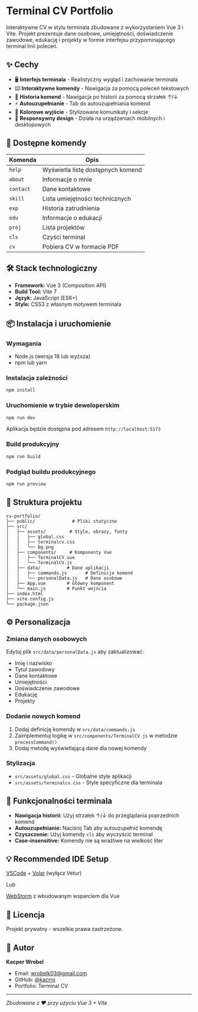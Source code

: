 # Terminal CV Portfolio

Interaktywne CV w stylu terminala zbudowane z wykorzystaniem Vue 3 i Vite. Projekt prezentuje dane osobowe, umiejętności, doświadczenie zawodowe, edukację i projekty w formie interfejsu przypominającego terminal linii poleceń.

## ✨ Cechy

- 🖥️ **Interfejs terminala** - Realistyczny wygląd i zachowanie terminala
- ⌨️ **Interaktywne komendy** - Nawigacja za pomocą poleceń tekstowych
- 📜 **Historia komend** - Nawigacja po historii za pomocą strzałek ↑/↓
- ⚡ **Autouzupełnianie** - Tab do autouzupełniania komend
- 🎨 **Kolorowe wyjście** - Stylizowane komunikaty i sekcje
- 📱 **Responsywny design** - Działa na urządzeniach mobilnych i desktopowych

## 🚀 Dostępne komendy

| Komenda | Opis |
|---------|------|
| `help` | Wyświetla listę dostępnych komend |
| `about` | Informacje o mnie |
| `contact` | Dane kontaktowe |
| `skill` | Lista umiejętności technicznych |
| `exp` | Historia zatrudnienia |
| `edu` | Informacje o edukacji |
| `proj` | Lista projektów |
| `cls` | Czyści terminal |
| `cv` | Pobiera CV w formacie PDF |

## 🛠️ Stack technologiczny

- **Framework:** Vue 3 (Composition API)
- **Build Tool:** Vite 7
- **Język:** JavaScript (ES6+)
- **Style:** CSS3 z własnym motywem terminala

## 📦 Instalacja i uruchomienie

### Wymagania

- Node.js (wersja 18 lub wyższa)
- npm lub yarn

### Instalacja zależności

```bash
npm install
```

### Uruchomienie w trybie deweloperskim

```bash
npm run dev
```

Aplikacja będzie dostępna pod adresem `http://localhost:5173`

### Build produkcyjny

```bash
npm run build
```

### Podgląd buildu produkcyjnego

```bash
npm run preview
```

## 📁 Struktura projektu

```
cv-portfolio/
├── public/              # Pliki statyczne
├── src/
│   ├── assets/         # Style, obrazy, fonty
│   │   ├── global.css
│   │   ├── terminalcv.css
│   │   └── bg.png
│   ├── components/     # Komponenty Vue
│   │   ├── TerminalCV.vue
│   │   └── TerminalCV.js
│   ├── data/          # Dane aplikacji
│   │   ├── commands.js       # Definicje komend
│   │   └── personalData.js   # Dane osobowe
│   ├── App.vue        # Główny komponent
│   └── main.js        # Punkt wejścia
├── index.html
├── vite.config.js
└── package.json
```

## ⚙️ Personalizacja

### Zmiana danych osobowych

Edytuj plik `src/data/personalData.js` aby zaktualizować:
- Imię i nazwisko
- Tytuł zawodowy
- Dane kontaktowe
- Umiejętności
- Doświadczenie zawodowe
- Edukację
- Projekty

### Dodanie nowych komend

1. Dodaj definicję komendy w `src/data/commands.js`
2. Zaimplementuj logikę w `src/components/TerminalCV.js` w metodzie `processCommand()`
3. Dodaj metodę wyświetlającą dane dla nowej komendy

### Stylizacja

- `src/assets/global.css` - Globalne style aplikacji
- `src/assets/terminalcv.css` - Style specyficzne dla terminala

## 🎨 Funkcjonalności terminala

- **Nawigacja historii:** Użyj strzałek ↑/↓ do przeglądania poprzednich komend
- **Autouzupełnianie:** Naciśnij Tab aby autouzupełnić komendę
- **Czyszczenie:** Użyj komendy `cls` aby wyczyścić terminal
- **Case-insensitive:** Komendy nie są wrażliwe na wielkość liter

## 💡 Recommended IDE Setup

[VSCode](https://code.visualstudio.com/) + [Volar](https://marketplace.visualstudio.com/items?itemName=Vue.volar) (wyłącz Vetur)

Lub

[WebStorm](https://www.jetbrains.com/webstorm/) z wbudowanym wsparciem dla Vue

## 📝 Licencja

Projekt prywatny - wszelkie prawa zastrzeżone.

## 👤 Autor

**Kacper Wrobel**
- Email: wrobelk03@gmail.com
- GitHub: [@kacrro](https://github.com/kacrro)
- Portfolio: Terminal CV

---

*Zbudowane z ❤️ przy użyciu Vue 3 + Vite*
